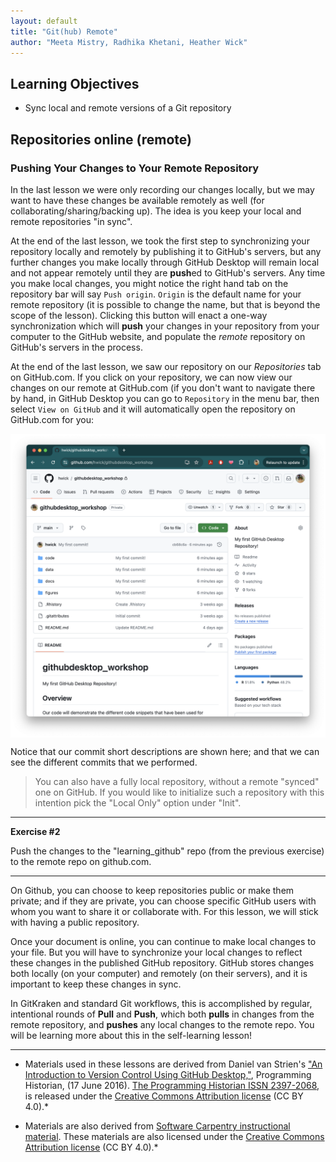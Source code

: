 ```yaml
---
layout: default
title: "Git(hub) Remote"
author: "Meeta Mistry, Radhika Khetani, Heather Wick"
---
```


## Learning Objectives
* Sync local and remote versions of a Git repository

## Repositories online (remote)

### Pushing Your Changes to Your Remote Repository

In the last lesson we were only recording our changes locally, but we may want to have these changes be available remotely as well (for collaborating/sharing/backing up). The idea is you keep your local and remote repositories "in sync".

At the end of the last lesson, we took the first step to synchronizing your repository locally and remotely by publishing it to GitHub's servers, but any further changes you make locally through GitHub Desktop will remain local and not appear remotely until they are **push**ed to GitHub's servers. Any time you make local changes, you might notice the right hand tab on the repository bar will say `Push origin`. `Origin` is the default name for your remote repository (it is possible to change the name, but that is beyond the scope of the lesson). Clicking this button will enact a one-way synchronization which will **push** your changes in your repository from your computer to the GitHub website, and populate the *remote* repository on GitHub's servers in the process.

At the end of the last lesson, we saw our repository on our *Repositories* tab on GitHub.com. If you click on your repository, we can now view our changes on our remote at GitHub.com (if you don't want to navigate there by hand, in GitHub Desktop you can go to `Repository` in the menu bar, then select `View on GitHub` and it will automatically open the repository on GitHub.com for you: 

<img src="../img/2.GHD_githubweb_repo.png" width="800" align="center">

Notice that our commit short descriptions are shown here; and that we can see the different commits that we performed.

> You can also have a fully local repository, without a remote "synced" one on GitHub. 
> If you would like to initialize such a repository with this intention pick the "Local Only" option under "Init".

***

**Exercise #2**

Push the changes to the "learning_github" repo (from the previous exercise) to the remote repo on github.com.

***

On Github, you can choose to keep repositories public or make them private; and if they are private, you can choose specific GitHub users with whom you want to share it or collaborate with. For this lesson, we will stick with having a public repository. 

Once your document is online, you can continue to make local changes to your file. But you will have to synchronize your local changes to reflect these changes in the published GitHub repository. GitHub stores changes both locally (on your computer) and remotely (on their servers), and it is important to keep these changes in sync. 

In GitKraken and standard Git workflows, this is accomplished by regular, intentional rounds of **Pull** and **Push**, which both **pulls** in changes from the remote repository, and **pushes** any local changes to the remote repo. You will be learning more about this in the self-learning lesson!

***

* Materials used in these lessons are derived from Daniel van Strien's ["An Introduction to Version Control Using GitHub Desktop,"](http://programminghistorian.org/lessons/getting-started-with-github-desktop), Programming Historian, (17 June 2016). [The Programming Historian ISSN 2397-2068](http://programminghistorian.org/), is released under the [Creative Commons Attribution license](https://creativecommons.org/licenses/by/4.0/) (CC BY 4.0).*

* Materials are also derived from [Software Carpentry instructional material](https://swcarpentry.github.io/git-novice/). These materials are also licensed under the [Creative Commons Attribution license](https://creativecommons.org/licenses/by/4.0/) (CC BY 4.0).*
